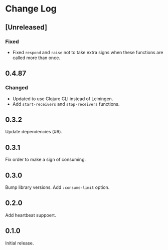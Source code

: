 # Change Log

## [Unreleased]
### Fixed
* Fixed `respond` and `raise` not to take extra signs when these functions are called more than once.

## 0.4.87
### Changed
* Updated to use Clojure CLI instead of Leiningen.
* Add `start-receivers` and `stop-receivers` functions.

## 0.3.2
Update dependencies (#6).

## 0.3.1
Fix order to make a sign of consuming.

## 0.3.0
Bump library versions.
Add `:consume-limit` option.

## 0.2.0
Add heartbeat suppoert.

## 0.1.0
Initial release.
